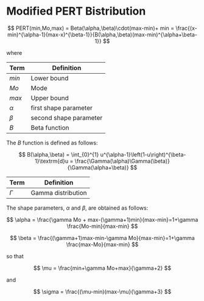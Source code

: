 # Modified PERT Bistribution

$$
PERT(min,Mo,max) = Beta(\alpha,\beta)\cdot(max-min)+ min = \frac{(x-min)^{\alpha-1}(max-x)^{\beta-1}}{B(\alpha,\beta)(max-min)^{\alpha+\beta-1}}
$$

where

| Term       | Definition             |
| ---------- | ---------------------- |
| $min$    | Lower bound            |
| $Mo$     | Mode                   |
| $max$    | Upper bound            |
| $\alpha$ | first shape parameter  |
| $\beta$  | second shape parameter |
| $B$      | Beta function          |

The $B$ function is defined as follows:

$$
B(\alpha,\beta) = \int_{0}^{1} u^{\alpha-1}\left(1-u\right)^{\beta-1}\textrm{d}u =  \frac{\Gamma(\alpha)\Gamma(\beta)}{\Gamma(\alpha+\beta)}
$$

| Term       | Definition         |
| ---------- | ------------------ |
| $\Gamma$ | Gamma distribution |

The shape parameters, $\alpha$ and $\beta$, are obtained as follows:

$$
\alpha = \frac{\gamma Mo + max-(\gamma+1)min}{max-min}=1+\gamma \frac{Mo-min}{max-min}
$$

$$
\beta = \frac{(\gamma+1)max-min-\gamma Mo}{max-min}=1+\gamma \frac{max-Mo}{max-min}
$$

so that

$$
\mu = \frac{min+\gamma Mo+max}{\gamma+2}
$$

and

$$
\sigma = \frac{(\mu-min)(max-\mu}{\gamma+3}
$$
